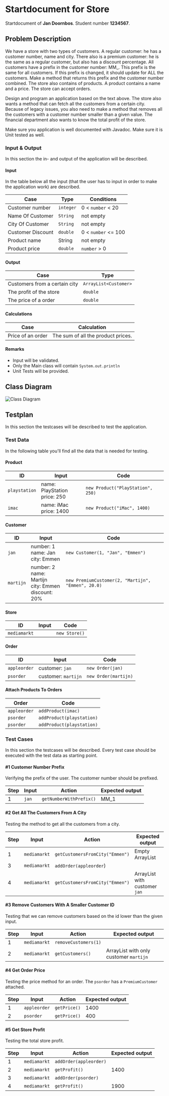 
# Startdocument for Store

Startdocument of **Jan Doornbos**. Student number **1234567**.

## Problem Description

We have a store with two types of customers. A regular customer: he has a customer number, name and city. There also is a premium customer: he is the same as a regular customer, but also has a discount percentage. All customers have a prefix in the customer number: MM_. This prefix is the same for all customers. If this prefix is changed, it should update for ALL the customers. Make a method that returns this prefix and the customer number combined. The store also contains of products. A product contains a name and a price. The store can accept orders.

Design and program an application based on the text above. The store also wants a method that can fetch all the customers from a certain city. Because of legacy issues, you also need to make a method that removes all the customers with a customer number smaller than a given value. The financial department also wants to know the total profit of the store.

Make sure you application is well documented with Javadoc. Make sure it is Unit tested as well.

### Input & Output

In this section the in- and output of the application will be described.

#### Input

In the table below all the input (that the user has to input in order to make the application work) are described.

|Case|Type|Conditions|
|----|----|----------|
|Customer number|`integer`|0 < `number` < 20|
|Name Of Customer|`String` |not empty|
|City Of Customer|`String` |not empty|
|Customer Discount|`double`|0 < `number` <= 100|
|Product name|String|not empty|
|Product price|`double`|`number` > 0|

#### Output

|Case|Type|
|----|----|
|Customers from a certain city|`ArrayList<Customer>`|
|The profit of the store|`double`|
|The price of a order|`double`|

#### Calculations

| Case              | Calculation                        |
| ----------------- | ---------------------------------- |
| Price of an order | The sum of all the product prices. |

#### Remarks

* Input will be validated.
* Only the Main class will contain `System.out.println`
* Unit Tests will be provided.

## Class Diagram

![Class Diagram](images/classdiagram.png "Second Version of the class diagram")

## Testplan

In this section the testcases will be described to test the application.

### Test Data

In the following table you'll find all the data that is needed for testing.

#### Product

| ID            | Input                             | Code                              |
| ------------- | --------------------------------- | --------------------------------- |
| `playstation` | name: PlayStation<br />price: 250 | `new Product("PlayStation", 250)` |
| `imac`        | name: iMac<br />price: 1400       | `new Product("iMac", 1400)`       |

#### Customer

| ID        | Input                                                        | Code                                               |
| --------- | ------------------------------------------------------------ | -------------------------------------------------- |
| `jan`     | number: 1<br />name: Jan<br />city: Emmen                    | `new Customer(1, "Jan", "Emmen")`                  |
| `martijn` | number: 2<br />name: Martijn<br />city: Emmen<br />discount: 20% | `new PremiumCustomer(2, "Martijn", "Emmen", 20.0)` |

#### Store

| ID           | Input | Code          |
| ------------ | ----- | ------------- |
| `mediamarkt` |       | `new Store()` |

#### Order

| ID           | Input               | Code                 |
| ------------ | ------------------- | -------------------- |
| `appleorder` | customer: `jan`     | `new Order(jan)`     |
| `psorder`    | customer: `martijn` | `new Order(martijn)` |

#### Attach Products To Orders

| Order        | Code                      |
| ------------ | ------------------------- |
| `appleorder` | `addProduct(imac)`        |
| `psorder`    | `addProduct(playstation)` |
| `psorder`    | `addProduct(playstation)` |

### Test Cases

In this section the testcases will be described. Every test case should be executed with the test data as starting point.

#### #1 Customer Number Prefix

Verifying the prefix of the user. The customer number should be prefixed.

|Step|Input|Action|Expected output|
|----|-----|------|---------------|
|1| `jan` | `getNumberWithPrefix()` |MM_1|

#### #2 Get All The Customers From A City

Testing the method to get all the customers from a city. 

|Step|Input|Action|Expected output|
|----|-----|------|---------------|
|1|`mediamarkt`|`getCustomersFromCity("Emmen")`|Empty ArrayList|
|3|`mediamarkt`|`addOrder(appleorder`)||
|4|`mediamarkt`| `getCustomersFromCity("Emmen")` | ArrayList with customer `jan` |

#### #3 Remove Customers With A Smaller Customer ID

Testing that we can remove customers based on the id lower than the given input.

|Step|Input|Action|Expected output|
|----|-----|------|---------------|
|1|`mediamarkt`|`removeCustomers(1)`||
|2| `mediamarkt` |`getCustomers()`|ArrayList with only customer `martijn`|

#### #4 Get Order Price

Testing the price method for an order. The `psorder` has a `PremiumCustomer` attached.

| Step | Input        | Action       | Expected output |
| ---- | ------------ | ------------ | --------------- |
| 1    | `appleorder` | `getPrice()` | 1400            |
| 2    | `psorder`    | `getPrice()` | 400             |

#### #5 Get Store Profit

Testing the total store profit.

| Step | Input        | Action                 | Expected output |
| ---- | ------------ | ---------------------- | --------------- |
| 1    | `mediamarkt` | `addOrder(appleorder)` |                 |
| 2    | `mediamarkt` | `getProfit()`          | 1400            |
| 3    | `mediamarkt` | `addOrder(psorder)`    |                 |
| 4    | `mediamarkt` | `getProfit()`          | 1900            |


